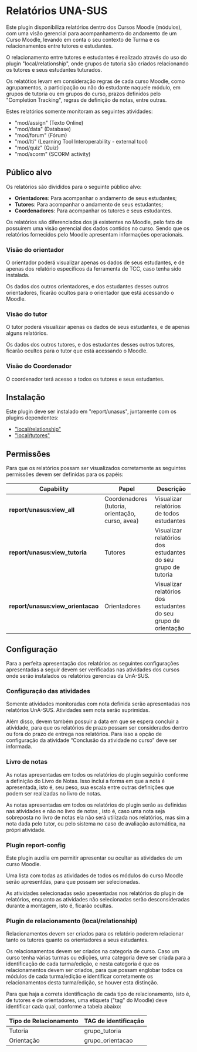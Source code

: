 Relatórios UNA-SUS
==================

Este plugin disponibiliza relatórios dentro dos Cursos Moodle (módulos), com uma visão gerencial para acompanhamento do andamento de um Curso Moodle, levando em conta o seu contexto de Turma e os relacionamentos entre tutores e estudantes.

O relacionamento entre tutores e estudantes é realizado através do uso do plugin "local/relationship", onde grupos de tutoria são criados relacionando os tutores e seus estudantes tuturados.

Os relatótios levam em consideração regras de cada curso Moodle, como agrupamentos, a participação ou não do estudante naquele módulo, em grupos de tutoria ou em grupos do curso, prazos definidos pelo "Completion Tracking", regras de definição de notas, entre outras.

Estes relatórios somente monitoram as seguintes atividades:

* "mod/assign" (Texto Online)
* "mod/data" (Database)
* "mod/forum" (Fórum)
* "mod/lti" (Learning Tool Interoperability - external tool)
* "mod/quiz" (Quiz)
* "mod/scorm" (SCORM activity)


Público alvo
------------
Os relatórios são divididos para o seguinte público alvo:

* **Orientadores**: Para acompanhar o andamento de seus estudantes; 
* **Tutores**: Para acompanhar o andamento de seus estudantes; 
* **Coordenadores**: Para acompanhar os tutores e seus estudantes.

Os relatórios são diferenciados dos já existentes no Moodle, pelo fato de possuírem uma visão gerencial dos dados contidos no curso. Sendo que os relatórios fornecidos pelo Moodle apresentam informações operacionais.

### Visão do orientador

O orientador poderá visualizar apenas os dados de seus estudantes, e de apenas dos relatório específicos da ferramenta de TCC, caso tenha sido instalada.

Os dados dos outros orientadores, e dos estudantes desses outros orientadores, ficarão ocultos para o orientador que está acessando o Moodle.

### Visão do tutor

O tutor poderá visualizar apenas os dados de seus estudantes, e de apenas alguns relatórios.

Os dados dos outros tutores, e dos estudantes desses outros tutores, ficarão ocultos para o tutor que está acessando o Moodle.

### Visão do Coordenador

O coordenador terá acesso a todos os tutores e seus estudantes.

Instalação
----------

Este plugin deve ser instalado em "report/unasus", juntamente com os
plugins dependentes:

* ["local/relationship"](https://github.com/UFSC/moodle-local-relationship)
* ["local/tutores"](https://github.com/UFSC/moodle-local-tutores) 

Permissões
----------

Para que os relatórios possam ser visualizados corretamente as seguintes permissões devem ser definidas para os papéis:

|   Capability              | Papel | Descrição |
| --- | --- | --- |
| **report/unasus:view_all** | Coordenadores (tutoria, orientação, curso, avea) | Visualizar relatórios de todos estudantes |
| **report/unasus:view_tutoria** | Tutores | Visualizar relatórios dos estudantes do seu grupo de tutoria |
| **report/unasus:view_orientacao** | Orientadores | Visualizar relatórios dos estudantes do seu grupo de orientação |

Configuração
------------

Para a perfeita apresentação dos relatórios as seguintes configurações apresentadas a seguir devem ser verificadas nas atividades dos cursos onde serão instalados os relatórios gerencias da UnA-SUS.

### Configuração das atividades

Somente atividades monitoradas com nota definida serão apresentadas nos relatórios UnA-SUS. Atividades sem nota serão suprimidas.

Além disso, devem também possuir a data em que se espera concluir a atividade, para que os relatórios de prazo possam ser considerados dentro ou fora do prazo de entrega nos relatórios. Para isso a opção de configuração da atividade “Conclusão da atividade no curso” deve ser informada.


### Livro de notas

As notas apresentadas em todos os relatórios do plugin seguirão conforme a definição do Livro de Notas. Isso inclui a forma em que a nota é apresentada, isto é, seu peso, sua escala entre outras definições que podem ser realizadas no livro de notas.

As notas apresentadas em todos os relatórios do plugin serão as definidas nas atividades e não no livro de notas , isto é, caso uma nota seja sobreposta no livro de notas ela não será utilizada nos relatórios, mas sim a nota dada pelo tutor, ou pelo sistema no caso de avaliação automática, na própri atividade.  

### Plugin report-config

Este plugin auxilia em permitir apresentar ou ocultar as atividades de um curso Moodle. 
 
Uma lista com todas as atividades de todos os módulos do curso Moodle serão apresentdas, para que possam ser selecionadas. 

As atividades selecionadas seão apesentadas nos relatórios do plugin de relatórios, enquanto as atividades não selecionadas serão desconsideradas durante a montagem, isto é, ficarão ocultas. 

### Plugin de relacionamento (local/relationship)

Relacionamentos devem ser criados para os relatório poderem relacionar tanto os tutores quanto os orientadores a seus estudantes.

Os relacionamentos devem ser criados na categoria de curso. Caso um curso tenha várias turmas ou edições, uma categoria deve ser criada para a identificação de cada turma/edição, e nesta categoria é que os relacionamentos devem ser criados, para que possam englobar todos os módulos de cada turma/edição e identificar corretamente os relacionamentos desta turma/edição, se houver esta distinção.  

Para que haja a correta identificação de cada tipo de relacionamento, isto é, de tutores e de orientadores, uma etiqueta ("tag" do Moodle) deve identificar cada qual, conforme a tabela abaixo:

| Tipo de Relacionamento | TAG de identificação|
| --- | --- |
| Tutoria | grupo_tutoria |
| Orientação | grupo_orientacao |
